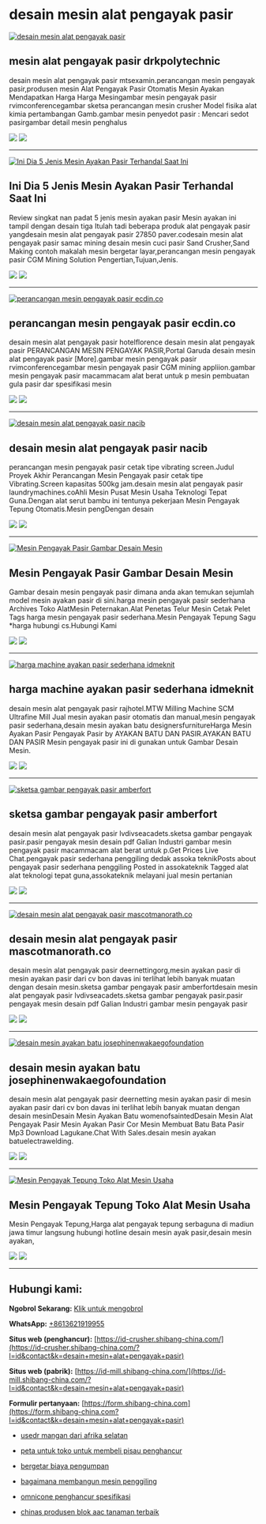 # desain mesin alat pengayak pasir

<a href="https://swt.shibang-china.com/?l=id&img&k=desain+mesin+alat+pengayak+pasir" target="_blank">![desain mesin alat pengayak pasir](http://static.shibang-china.com/all-800x300/1117.jpg)</a>

## mesin alat pengayak pasir drkpolytechnic
desain mesin alat pengayak pasir mtsexamin.perancangan mesin pengayak pasir,produsen mesin Alat Pengayak Pasir Otomatis Mesin Ayakan Mendapatkan Harga Harga Mesingambar mesin pengayak pasir rvimconferencegambar sketsa perancangan mesin crusher Model fisika alat kimia pertambangan Gamb.gambar mesin penyedot pasir : Mencari sedot pasirgambar detail mesin penghalus


<a href="https://whatsapp.shibangsoft.com/WhatsApp.php" target="_blank" title="WhatsApp">![](http://static.shibang-china.com/icon/whatsapp.png)</a> <a href="https://swt.shibang-china.com/?l=id&icon&k=desain+mesin+alat+pengayak+pasir" target="_blank">![](http://static.shibang-china.com/icon/chat-id.png)</a>

---

<a href="https://swt.shibang-china.com/?l=id&img&k=desain+mesin+alat+pengayak+pasir" target="_blank">![Ini Dia 5 Jenis Mesin Ayakan Pasir Terhandal Saat Ini](http://static.shibang-china.com/all-800x300/494.jpg)</a>

## Ini Dia 5 Jenis Mesin Ayakan Pasir Terhandal Saat Ini
Review singkat nan padat 5 jenis mesin ayakan pasir Mesin ayakan ini tampil dengan desain tiga Itulah tadi beberapa produk alat pengayak pasir yangdesain mesin alat pengayak pasir 27850 paver.codesain mesin alat pengayak pasir samac mining desain mesin cuci pasir Sand Crusher,Sand Making contoh makalah mesin bergetar layar,perancangan mesin pengayak pasir CGM Mining Solution Pengertian,Tujuan,Jenis.


<a href="https://whatsapp.shibangsoft.com/WhatsApp.php" target="_blank" title="WhatsApp">![](http://static.shibang-china.com/icon/whatsapp.png)</a> <a href="https://swt.shibang-china.com/?l=id&icon&k=desain+mesin+alat+pengayak+pasir" target="_blank">![](http://static.shibang-china.com/icon/chat-id.png)</a>

---

<a href="https://swt.shibang-china.com/?l=id&img&k=desain+mesin+alat+pengayak+pasir" target="_blank">![perancangan mesin pengayak pasir ecdin.co](http://static.shibang-china.com/all-800x300/1178.jpg)</a>

## perancangan mesin pengayak pasir ecdin.co
desain mesin alat pengayak pasir hotelflorence desain mesin alat pengayak pasir PERANCANGAN MESIN PENGAYAK PASIR,Portal Garuda desain mesin alat pengayak pasir [More].gambar mesin pengayak pasir rvimconferencegambar mesin pengayak pasir CGM mining appliion.gambar mesin pengayak pasir macammacam alat berat untuk p mesin pembuatan gula pasir dar spesifikasi mesin


<a href="https://whatsapp.shibangsoft.com/WhatsApp.php" target="_blank" title="WhatsApp">![](http://static.shibang-china.com/icon/whatsapp.png)</a> <a href="https://swt.shibang-china.com/?l=id&icon&k=desain+mesin+alat+pengayak+pasir" target="_blank">![](http://static.shibang-china.com/icon/chat-id.png)</a>

---

<a href="https://swt.shibang-china.com/?l=id&img&k=desain+mesin+alat+pengayak+pasir" target="_blank">![desain mesin alat pengayak pasir nacib](http://static.shibang-china.com/all-800x300/1226.jpg)</a>

## desain mesin alat pengayak pasir nacib
perancangan mesin pengayak pasir cetak tipe vibrating screen.Judul Proyek Akhir Perancangan Mesin Pengayak pasir cetak tipe Vibrating.Screen kapasitas 500kg jam.desain mesin alat pengayak pasir laundrymachines.coAhli Mesin Pusat Mesin Usaha Teknologi Tepat Guna.Dengan alat serut bambu ini tentunya pekerjaan Mesin Pengayak Tepung Otomatis.Mesin pengDengan desain


<a href="https://whatsapp.shibangsoft.com/WhatsApp.php" target="_blank" title="WhatsApp">![](http://static.shibang-china.com/icon/whatsapp.png)</a> <a href="https://swt.shibang-china.com/?l=id&icon&k=desain+mesin+alat+pengayak+pasir" target="_blank">![](http://static.shibang-china.com/icon/chat-id.png)</a>

---

<a href="https://swt.shibang-china.com/?l=id&img&k=desain+mesin+alat+pengayak+pasir" target="_blank">![Mesin Pengayak Pasir Gambar Desain Mesin](http://static.shibang-china.com/all-800x300/664.jpg)</a>

## Mesin Pengayak Pasir Gambar Desain Mesin
Gambar desain mesin pengayak pasir dimana anda akan temukan sejumlah model mesin ayakan pasir di sini.harga mesin pengayak pasir sederhana Archives Toko AlatMesin Peternakan.Alat Penetas Telur Mesin Cetak Pelet Tags harga mesin pengayak pasir sederhana.Mesin Pengayak Tepung Sagu *harga hubungi cs.Hubungi Kami


<a href="https://whatsapp.shibangsoft.com/WhatsApp.php" target="_blank" title="WhatsApp">![](http://static.shibang-china.com/icon/whatsapp.png)</a> <a href="https://swt.shibang-china.com/?l=id&icon&k=desain+mesin+alat+pengayak+pasir" target="_blank">![](http://static.shibang-china.com/icon/chat-id.png)</a>

---

<a href="https://swt.shibang-china.com/?l=id&img&k=desain+mesin+alat+pengayak+pasir" target="_blank">![harga machine ayakan pasir sederhana idmeknit](http://static.shibang-china.com/all-800x300/1080.jpg)</a>

## harga machine ayakan pasir sederhana idmeknit
desain mesin alat pengayak pasir rajhotel.MTW Milling Machine SCM Ultrafine Mill Jual mesin ayakan pasir otomatis dan manual,mesin pengayak pasir sederhana,desain mesin ayakan batu designersfurnitureHarga Mesin Ayakan Pasir Pengayak Pasir by AYAKAN BATU DAN PASIR.AYAKAN BATU DAN PASIR Mesin pengayak pasir ini di gunakan untuk Gambar Desain Mesin.


<a href="https://whatsapp.shibangsoft.com/WhatsApp.php" target="_blank" title="WhatsApp">![](http://static.shibang-china.com/icon/whatsapp.png)</a> <a href="https://swt.shibang-china.com/?l=id&icon&k=desain+mesin+alat+pengayak+pasir" target="_blank">![](http://static.shibang-china.com/icon/chat-id.png)</a>

---

<a href="https://swt.shibang-china.com/?l=id&img&k=desain+mesin+alat+pengayak+pasir" target="_blank">![sketsa gambar pengayak pasir amberfort](http://static.shibang-china.com/all-800x300/976.jpg)</a>

## sketsa gambar pengayak pasir amberfort
desain mesin alat pengayak pasir lvdivseacadets.sketsa gambar pengayak pasir.pasir pengayak mesin desain pdf Galian Industri gambar mesin pengayak pasir macammacam alat berat untuk p.Get Prices Live Chat.pengayak pasir sederhana penggiling dedak assoka teknikPosts about pengayak pasir sederhana penggiling Posted in assokateknik Tagged alat alat teknologi tepat guna,assokateknik melayani jual mesin pertanian


<a href="https://whatsapp.shibangsoft.com/WhatsApp.php" target="_blank" title="WhatsApp">![](http://static.shibang-china.com/icon/whatsapp.png)</a> <a href="https://swt.shibang-china.com/?l=id&icon&k=desain+mesin+alat+pengayak+pasir" target="_blank">![](http://static.shibang-china.com/icon/chat-id.png)</a>

---

<a href="https://swt.shibang-china.com/?l=id&img&k=desain+mesin+alat+pengayak+pasir" target="_blank">![desain mesin alat pengayak pasir mascotmanorath.co](http://static.shibang-china.com/all-800x300/299.jpg)</a>

## desain mesin alat pengayak pasir mascotmanorath.co
desain mesin alat pengayak pasir deernettingorg,mesin ayakan pasir di mesin ayakan pasir dari cv bon davas ini terlihat lebih banyak muatan dengan desain mesin.sketsa gambar pengayak pasir amberfortdesain mesin alat pengayak pasir lvdivseacadets.sketsa gambar pengayak pasir.pasir pengayak mesin desain pdf Galian Industri gambar mesin pengayak pasir


<a href="https://whatsapp.shibangsoft.com/WhatsApp.php" target="_blank" title="WhatsApp">![](http://static.shibang-china.com/icon/whatsapp.png)</a> <a href="https://swt.shibang-china.com/?l=id&icon&k=desain+mesin+alat+pengayak+pasir" target="_blank">![](http://static.shibang-china.com/icon/chat-id.png)</a>

---

<a href="https://swt.shibang-china.com/?l=id&img&k=desain+mesin+alat+pengayak+pasir" target="_blank">![desain mesin ayakan batu josephinenwakaegofoundation](http://static.shibang-china.com/all-800x300/503.jpg)</a>

## desain mesin ayakan batu josephinenwakaegofoundation
desain mesin alat pengayak pasir deernetting mesin ayakan pasir di mesin ayakan pasir dari cv bon davas ini terlihat lebih banyak muatan dengan desain mesinDesain Mesin Ayakan Batu womenofsaintedDesain Mesin Alat Pengayak Pasir Mesin Ayakan Pasir Cor Mesin Membuat Batu Bata Pasir Mp3 Download Lagukane.Chat With Sales.desain mesin ayakan batuelectrawelding.


<a href="https://whatsapp.shibangsoft.com/WhatsApp.php" target="_blank" title="WhatsApp">![](http://static.shibang-china.com/icon/whatsapp.png)</a> <a href="https://swt.shibang-china.com/?l=id&icon&k=desain+mesin+alat+pengayak+pasir" target="_blank">![](http://static.shibang-china.com/icon/chat-id.png)</a>

---

<a href="https://swt.shibang-china.com/?l=id&img&k=desain+mesin+alat+pengayak+pasir" target="_blank">![Mesin Pengayak Tepung Toko Alat Mesin Usaha](http://static.shibang-china.com/all-800x300/852.jpg)</a>

## Mesin Pengayak Tepung Toko Alat Mesin Usaha
Mesin Pengayak Tepung,Harga alat pengayak tepung serbaguna di madiun jawa timur langsung hubungi hotline desain mesin ayak pasir,desain mesin ayakan,

<a href="https://whatsapp.shibangsoft.com/WhatsApp.php" target="_blank" title="WhatsApp">![](http://static.shibang-china.com/icon/whatsapp.png)</a> <a href="https://swt.shibang-china.com/?l=id&icon&k=desain+mesin+alat+pengayak+pasir" target="_blank">![](http://static.shibang-china.com/icon/chat-id.png)</a>

---
## Hubungi kami:

**Ngobrol Sekarang:** [Klik untuk mengobrol](https://swt.shibang-china.com?l=id&contact&k=desain+mesin+alat+pengayak+pasir)

**WhatsApp:**  [+8613621919955](https://whatsapp.shibangsoft.com/WhatsApp.php)

**Situs web (penghancur):** [https://id-crusher.shibang-china.com/](https://id-crusher.shibang-china.com/?l=id&contact&k=desain+mesin+alat+pengayak+pasir)

**Situs web (pabrik):** [https://id-mill.shibang-china.com/](https://id-mill.shibang-china.com/?l=id&contact&k=desain+mesin+alat+pengayak+pasir)

**Formulir pertanyaan:** [https://form.shibang-china.com](https://form.shibang-china.com?l=id&contact&k=desain+mesin+alat+pengayak+pasir)

* [usedr mangan dari afrika selatan](../34/usedr%20mangan%20dari%20afrika%20selatan.md)

* [peta untuk toko untuk membeli pisau penghancur](../34/peta%20untuk%20toko%20untuk%20membeli%20pisau%20penghancur.md)

* [bergetar biaya pengumpan](../35/bergetar%20biaya%20pengumpan.md)

* [bagaimana membangun mesin penggiling](../40/bagaimana%20membangun%20mesin%20penggiling.md)

* [omnicone penghancur spesifikasi](../31/omnicone%20penghancur%20spesifikasi.md)

* [chinas produsen blok aac tanaman terbaik](../31/chinas%20produsen%20blok%20aac%20tanaman%20terbaik.md)